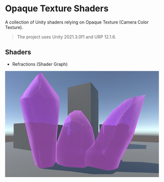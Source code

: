 # Opaque Texture Shaders

A collection of Unity shaders relying on Opaque Texture (Camera Color Texture).

> The project uses Unity 2021.3.0f1 and URP 12.1.6.

## Shaders

- Refractions (Shader Graph)

![Refractions](Documentation/refractions.jpg)
